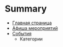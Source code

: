 # Summary

* [Главная страница](README.md)
* [Афиша мероприятий](afisha.md)
* [События](events.md)
   * Категории

